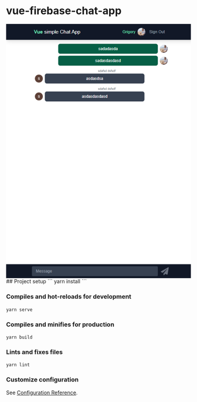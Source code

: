 # vue-firebase-chat-app
<div style="display:flex; justify-content:center">
  <img width="600" src="https://github.com/grinmorg/vue-firebase-chat/blob/main/presentation.png">
</div>
## Project setup
```
yarn install
```

### Compiles and hot-reloads for development
```
yarn serve
```

### Compiles and minifies for production
```
yarn build
```

### Lints and fixes files
```
yarn lint
```

### Customize configuration
See [Configuration Reference](https://cli.vuejs.org/config/).
